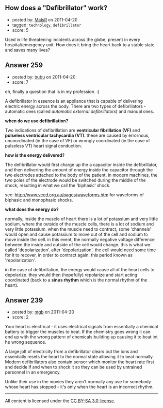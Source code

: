 ## How does a "Defibrillator" work?

- posted by: [MalsR](https://stackexchange.com/users/-1/31-malsr) on 2011-04-20
- tagged: `technology`, `defibrillator`
- score: 5

Used in life threatening incidents across the globe, present in every hospital/emergency unit. How does it bring the heart back to a stable state and saves many lives? 


## Answer 259

- posted by: [bubu](https://stackexchange.com/users/-1/109-bubu) on 2011-04-20
- score: 7

eh, finally a question that is in my profession. :)

A defibrillator in essence is an appliance that is capable of delivering electric energy across the body. There are two types of defibrillators - automatic ones (called _automatic external defibrillators_) and manual ones. 

<b>when do we use defibrillation? </b>

Two indications of defibrillation are <b>ventricular fibrillation (VF)</b> and <b>pulseless ventricular tachycardia (VT)</b>. these are caused by errornous, uncoordinated (in the case of VF) or wrongly coordinated (in the case of pulseless VT) heart signal conduction. 

<b>how is the energy delivered?</b>

The defibrillator would first charge up the a capacitor inside the defibrillator, and then delivering the amount of energy inside the capacitor through the two electrodes attached to the body of the patient. in modern machines, the two poles of the electrode would be switched during the middle of the shock, resulting in what we call the 'biphasic' shock.

see: http://www.vced.org.au/pages/waveforms.htm for waveforms of biphasic and monophasic shocks.

<b> what does the energy do?</b>

normally, inside the muscle of heart there is a lot of potassium and very little sodium, where the outside of the muscle cells, there is a lot of sodium and very little potassium. when the muscle need to contract, some 'channels' would open and cause potassium to move out of the cell and sodium to move inside the cell. in this event, the normally negative voltage difference between the inside and outside of the cell would change. this is what we called 'depolarization'. after 'depolarization', the cell would need some time for it to recover, in order to contract again. this period known as 'repolarization'.

in the case of defibrillation, the energy would cause all of the heart cells to depolarize. they would then (hopefully) repolarize and start acting coordinated (back to a <b>sinus rhythm</b> which is the normal rhythm of the heart). 






## Answer 239

- posted by: [mgb](https://stackexchange.com/users/-1/15-mgb) on 2011-04-20
- score: 2

Your heart is electrical - it uses electrical signals from essentially a chemical battery to trigger the muscles to beat.  If the chemistry goes wrong it can end up with the wrong pattern of chemicals building up causing it to beat int he wrong sequence.

A large jolt of electricity from a defibrillator clears out the ions and essentially resets the heart to the normal state allowing it to beat normally. Modern defibrillators also contain sensor which monitor the heart rate first and decide if and when to shock it so they can be used by untrained personnel in an emergency.

Unlike their use in the movies they aren't normally any use for somebody whose heart has stopped - it's only when the heart is an incorrect rhythm.




---

All content is licensed under the [CC BY-SA 3.0 license](https://creativecommons.org/licenses/by-sa/3.0/).
